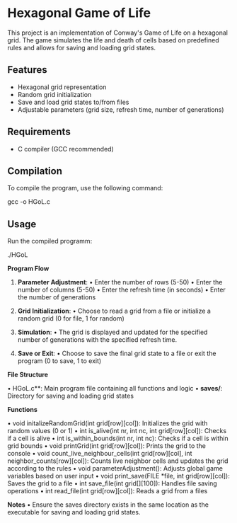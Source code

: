 # Hexagonal Game of Life

This project is an implementation of Conway's Game of Life on a hexagonal grid. The game simulates the life and death of cells based on predefined rules and allows for saving and loading grid states.

## Features

- Hexagonal grid representation
- Random grid initialization
- Save and load grid states to/from files
- Adjustable parameters (grid size, refresh time, number of generations)

## Requirements

- C compiler (GCC recommended)

## Compilation

To compile the program, use the following command:

gcc -o HGoL.c

## Usage

Run the compiled programm:

./HGoL

**Program Flow**

1. **Parameter Adjustment**:
• Enter the number of rows (5-50)
• Enter the number of columns (5-50)
• Enter the refresh time (in seconds)
• Enter the number of generations

2. **Grid Initialization**:
• Choose to read a grid from a file or initialize a random grid (0 for file, 1 for random)
3. **Simulation**:
• The grid is displayed and updated for the specified number of generations with the specified refresh time.
4. **Save or Exit**:
• Choose to save the final grid state to a file or exit the program (0 to save, 1 to exit)

**File Structure**

• HGoL.c**: Main program file containing all functions and logic
• **saves/**: Directory for saving and loading grid states

**Functions**

• void initalizeRandomGrid(int grid[row][col]): Initializes the grid with random values (0 or 1)
• int is_alive(int nr, int nc, int grid[row][col]): Checks if a cell is alive
• int is_within_bounds(int nr, int nc): Checks if a cell is within grid bounds
• void printGrid(int grid[row][col]): Prints the grid to the console
• void count_live_neighbour_cells(int grid[row][col], int neighbor_counts[row][col]): Counts live neighbor cells and updates the grid according to the rules
• void parameterAdjustment(): Adjusts global game variables based on user input
• void print_save(FILE *file, int grid[row][col]): Saves the grid to a file
• int save_file(int grid[][100]): Handles file saving operations
• int read_file(int grid[row][col]): Reads a grid from a files 

**Notes**
• Ensure the saves directory exists in the same location as the executable for saving and loading grid states.
